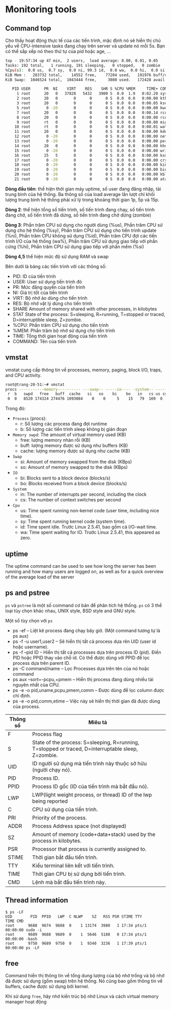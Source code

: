# Monitoring tools

## Command top

Cho thấy hoạt động thực tế của các tiến trình, mặc định nó sẽ hiển thị chủ yếu về CPU-intensive tasks đang chạy trên server và update nó mỗi 5s. Bạn có thể sắp xếp nó theo thứ tự của pid hoặc age, ...

```sh
top - 19:57:34 up 47 min,  2 users,  load average: 0.00, 0.01, 0.05
Tasks: 192 total,   1 running, 191 sleeping,   0 stopped,   0 zombie
%Cpu(s):  0.0 us,  0.7 sy,  0.0 ni, 99.3 id,  0.0 wa,  0.0 hi,  0.0 si,  0.0 st
KiB Mem :   283732 total,    14552 free,    77204 used,   191976 buff/cache
KiB Swap:  1046524 total,  1043444 free,     3080 used.   172428 avail Mem 

   PID USER      PR  NI    VIRT    RES    SHR S %CPU %MEM     TIME+ COMMAND                    
     1 root      20   0   37828   5432   3900 S  0.0  1.9   0:02.20 systemd                    
     2 root      20   0       0      0      0 S  0.0  0.0   0:00.00 kthreadd                   
     3 root      20   0       0      0      0 S  0.0  0.0   0:00.05 ksoftirqd/0                
     5 root       0 -20       0      0      0 S  0.0  0.0   0:00.00 kworker/0:0H               
     7 root      20   0       0      0      0 S  0.0  0.0   0:00.14 rcu_sched                  
     8 root      20   0       0      0      0 S  0.0  0.0   0:00.00 rcu_bh                     
     9 root      rt   0       0      0      0 S  0.0  0.0   0:00.00 migration/0                
    10 root      rt   0       0      0      0 S  0.0  0.0   0:00.01 watchdog/0                 
    11 root      20   0       0      0      0 S  0.0  0.0   0:00.00 kdevtmpfs                  
    12 root       0 -20       0      0      0 S  0.0  0.0   0:00.00 netns                      
    13 root       0 -20       0      0      0 S  0.0  0.0   0:00.00 perf                       
    14 root      20   0       0      0      0 S  0.0  0.0   0:00.00 khungtaskd                 
    15 root       0 -20       0      0      0 S  0.0  0.0   0:00.00 writeback                  
    16 root      25   5       0      0      0 S  0.0  0.0   0:00.00 ksmd                       
    17 root       0 -20       0      0      0 S  0.0  0.0   0:00.00 crypto                     
    18 root       0 -20       0      0      0 S  0.0  0.0   0:00.00 kintegrityd                
    19 root       0 -20       0      0      0 S  0.0  0.0   0:00.00 bioset                     
    20 root       0 -20       0      0      0 S  0.0  0.0   0:00.00 kblockd                    
    21 root       0 -20       0      0      0 S  0.0  0.0   0:00.00 ata_sff 
```

**Dòng đầu tiên**: thể hiện thời gian máy uptime, số user đang đăng nhập, tải trung bình của hệ thống. Ba thông số của load average lần lượt chỉ khối lượng trung bình hệ thống phải xử lý trong khoảng thời gian 1p, 5p và 15p.

**Dòng 2**: thể hiện tổng số tiến trình, số tiến trình đang chạy, số tiến trình đang chờ, số tiến trình đã dừng, số tiến trình đang chờ dừng (zombie)

**Dòng 3**: Phần trăm CPU sử dụng cho người dùng (%us), Phần trăm CPU sử dụng cho hệ thống (%sy), Phần trăm CPU sử dụng cho tiến trình update (%ni), Phần trăm CPU không sử dụng (%id), Phần trăm CPU đợi các tiến trình I/O của hệ thống (wa%), Phần trăm CPU sử dụng giao tiếp với phần cứng (%hi), Phần trăm CPU sử dụng giao tiếp với phần mềm (%si)

**Dòng 4,5** thể hiện mức độ sử dụng RAM và swap

Bên dưới là bảng các tiến trình với các thông số:

* PID: ID của tiến trình
* USER: User sử dụng tiến trình đó
* PR: Mức đăng quyền của tiến trình
* NI: Giá trị tốt của tiến trình
* VIRT: Bộ nhớ ảo dùng cho tiến trình
* RES: Bộ nhớ vật lý dùng cho tiến trình
* SHARE Amount of memory shared with other processes, in kilobytes
* STAT State of the process: S=sleeping, R=running, T=stopped or traced, D=interruptible sleep, Z=zombie.
* %CPU: Phần trăm CPU sử dụng cho tiến trình
* %MEM: Phần trăm bộ nhớ sử dụng cho tiến trình
* TIME: Tổng thời gian hoạt động của tiến trình
* COMMAND: Tên của tiến trình


## vmstat

vmstat cung cấp thông tin về processes, memory, paging, block I/O, traps, and CPU activity.

```sh
root@trang-20-51:~# vmstat
procs -----------memory---------- ---swap-- -----io---- -system-- ------cpu-----
 r  b   swpd   free   buff  cache   si   so    bi    bo   in   cs us sy id wa st
 0  0   8520 174324 274476 1093084    0    0     5    15   79  169  0  0 99  1  0
```

Trong đó: 
* `Process` (procs):
	* r: Số lượng các process đang đợi runtime
	* b: Số lượng các tiến trình sleep không bị gián đoạn
* `Memory swpd`: The amount of virtual memory used (KB)
	* free: lượng memory nhàn rỗi (KB)
	* buff: lượng memory được sử dụng như buffers (KB)
	* cache: lượng memory được sử dụng như cache (KB)
* `Swap` 
	* si: Amount of memory swapped from the disk (KBps)
	* so: Amount of memory swapped to the disk (KBps)
* `IO`
	* bi: Blocks sent to a block device (blocks/s)
	* bo: Blocks received from a block device (blocks/s)
* `System`
	* in: The number of interrupts per second, including the clock
	* cs: The number of context switches per second
* `Cpu`
	* us: Time spent running non-kernel code (user time, including nice time).
	* sy: Time spent running kernel code (system time).
	* id: Time spent idle. Trước Linux 2.5.41, bao gồm cả I/O-wait time.
	* wa: Time spent waiting for IO. Trước Linux 2.5.41, this appeared as zero.

## uptime

The uptime command can be used to see how long the server has been running and how many users are logged on, as well as for a quick overview of the average load of the server

## ps and pstree

`ps` và `pstree` là một số command cơ bản để phân tích hệ thống. `ps` có 3 thể loại tùy chọn khác nhau, UNIX style, BSD style and GNU style. 

Một số tùy chọn với `ps`

* ps -ef – Liệt kê process đang chạy bây giờ. (Một command tương tự là ps aux)
* ps -f -u user1,user2 – Sẽ hiển thị tất cả process dựa rên UID (user id hoặc username).
* ps -f –pid ID – Hiển thị tất cả processes dựa trên process ID (pid). Điền PID hoặc PPID thay vào chỗ id. Có thể được dùng với PPID để lọc process dựa trên parent ID.
* ps -C command/name – Lọc Processes dựa trên tên của nó hoặc command
* ps aux –sort=-pcpu,+pmem – Hiển thị process đang dùng nhiều tài nguyên nhất của CPU.
* ps -e -o pid,uname,pcpu,pmem,comm – Được dùng để lọc column được chỉ định.
* ps -e -o pid,comm,etime – Việc này sẽ hiển thị thời gian đã được dùng của process.


|Thông số|Miêu tả|
|--|--|
|F | Process flag|
|S |State of the process: S=sleeping, R=running, T=stopped or traced, D=interruptable sleep, Z=zombie.|
|UID	|ID người sử dụng mà tiến trình này thuộc sở hữu (người chạy nó).|
|PID	|Process ID.|
|PPID	|Process ID gốc (ID của tiến trình mà bắt đầu nó).|
|LWP | LWP(light weight process, or thread) ID of the lwp being reported|
|C	|CPU sử dụng của tiến trình.|
|PRI| Priority of the process.|
|ADDR| Process Address space (not displayed)|
|SZ |Amount of memory (code+data+stack) used by the process in kilobytes.|
|PSR |Processor that process is currently assigned to.|
|STIME	|Thời gian bắt đầu tiến trình.|
|TTY	|Kiểu terminal liên kết với tiến trình.|
|TIME	|Thời gian CPU bị sử dụng bởi tiến trình.|
|CMD	|Lệnh mà bắt đầu tiến trình này.|


## Thread information
```
$ ps -LF
UID        PID  PPID   LWP  C NLWP    SZ   RSS PSR STIME TTY          TIME CMD
root      9688  9674  9688  0    1 13174  3980   1 17:34 pts/1    00:00:00 sudo -i
root      9689  9688  9689  0    1  5646  5188   0 17:34 pts/1    00:00:00 -bash
root      9750  9689  9750  0    1  9340  3236   1 17:39 pts/1    00:00:00 ps -LF
```

## free

Command hiển thị thông tin về tổng dung lượng của bộ nhớ trống và bộ nhớ đã được sử dụng (gồm swap) trên hệ thống. Nó cũng bao gồm  thông tin về buffers, cache được sử dụng bởi kernel.

Khi sử dụng `free`, hãy nhớ kiến ​​trúc bộ nhớ Linux và cách virtual memory manager hoạt động
